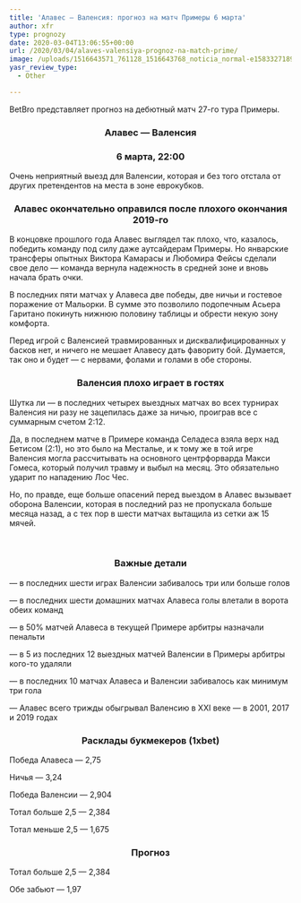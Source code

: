 ```yaml
---
title: 'Алавес — Валенсия: прогноз на матч Примеры 6 марта'
author: xfr
type: prognozy
date: 2020-03-04T13:06:55+00:00
url: /2020/03/04/alaves-valensiya-prognoz-na-match-prime/
image: /uploads/1516643571_761128_1516643768_noticia_normal-e1583327189479.jpg
yasr_review_type:
  - Other

---
```

BetBro представляет прогноз на дебютный матч 27-го тура Примеры.

<h3 style="text-align: center">
  Алавес &#8212; Валенсия
</h3>

<h3 style="text-align: center">
  6 марта, 22:00
</h3>

Очень неприятный выезд для Валенсии, которая и без того отстала от других претендентов на места в зоне еврокубков.

<h3 style="text-align: center">
  <strong>Алавес окончательно оправился после плохого окончания 2019-го</strong>
</h3>

В концовке прошлого года Алавес выглядел так плохо, что, казалось, победить команду под силу даже аутсайдерам Примеры. Но январские трансферы опытных Виктора Камарасы и Любомира Фейсы сделали свое дело &#8212; команда вернула надежность в средней зоне и вновь начала брать очки.

В последних пяти матчах у Алавеса две победы, две ничьи и гостевое поражение от Мальорки. В сумме это позволило подопечным Асьера Гаритано покинуть нижнюю половину таблицы и обрести некую зону комфорта.

Перед игрой с Валенсией травмированных и дисквалифицированных у басков нет, и ничего не мешает Алавесу дать фавориту бой. Думается, так оно и будет &#8212; с нервами, фолами и голами в обе стороны.

<h3 style="text-align: center">
  <strong>Валенсия плохо играет в гостях</strong>
</h3>

Шутка ли &#8212; в последних четырех выездных матчах во всех турнирах Валенсия ни разу не зацепилась даже за ничью, проиграв все с суммарным счетом 2:12.

Да, в последнем матче в Примере команда Селадеса взяла верх над Бетисом (2:1), но это было на Месталье, и к тому же в той игре Валенсия могла рассчитывать на основного центрфорварда Макси Гомеса, который получил травму и выбыл на месяц. Это обязательно ударит по нападению Лос Чес.

Но, по правде, еще больше опасений перед выездом в Алавес вызывает оборона Валенсии, которая в последний раз не пропускала больше месяца назад, а с тех пор в шести матчах вытащила из сетки аж 15 мячей.

&nbsp;

<h3 style="text-align: center">
  <strong>Важные детали</strong>
</h3>

&#8212; в последних шести играх Валенсии забивалось три или больше голов

&#8212; в последних шести домашних матчах Алавеса голы влетали в ворота обеих команд

&#8212; в 50% матчей Алавеса в текущей Примере арбитры назначали пенальти

&#8212; в 5 из последних 12 выездных матчей Валенсии в Примеры арбитры кого-то удаляли

&#8212; в последних 10 матчах Алавеса и Валенсии забивалось как минимум три гола

&#8212; Алавес всего трижды обыгрывал Валенсию в ХХІ веке &#8212; в 2001, 2017 и 2019 годах

<h3 style="text-align: center">
  <strong>Расклады букмекеров (1хbet)</strong>
</h3>

Победа Алавеса &#8212; 2,75

Ничья &#8212; 3,24

Победа Валенсии &#8212; 2,904

Тотал больше 2,5 &#8212; 2,384

Тотал меньше 2,5 &#8212; 1,675

<h3 style="text-align: center">
  <strong>Прогноз</strong>
</h3>

Тотал больше 2,5 &#8212; 2,384

Обе забьют &#8212; 1,97